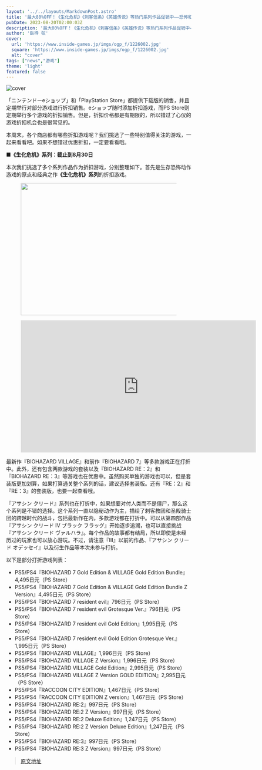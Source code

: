 ```yaml
---
layout: '../../layouts/MarkdownPost.astro'
title: '最大80%OFF！《生化危机》《刺客信条》《英雄传说》等热门系列作品促销中——恐怖和美少女系列也有优惠【eShop和PS Store推荐促销】'
pubDate: 2023-08-20T02:00:03Z
description: '最大80%OFF！《生化危机》《刺客信条》《英雄传说》等热门系列作品促销中——恐怖和美少女系列也有优惠【eShop和PS Store推荐促销】'
author: '臥待 弦'
cover:
  url: 'https://www.inside-games.jp/imgs/ogp_f/1226002.jpg'
  square: 'https://www.inside-games.jp/imgs/ogp_f/1226002.jpg'
  alt: "cover"
tags: ["news","游戏"]
theme: 'light'
featured: false
---
```


![cover](https://www.inside-games.jp/imgs/ogp_f/1226002.jpg)

「ニンテンドーeショップ」和「PlayStation Store」都提供下载版的销售，并且定期举行对部分游戏进行折扣销售。eショップ随时添加折扣游戏，而PS Store则定期举行多个游戏的折扣销售。但是，折扣价格都是有期限的，所以错过了心仪的游戏折扣机会也是很常见的。

本周末，各个商店都有哪些折扣游戏呢？我们挑选了一些特别值得关注的游戏，一起来看看吧。如果不想错过优惠折扣，一定要看看哦。

<b>■《生化危机》系列：截止到8月30日</b>

本次我们挑选了多个系列作品作为折扣游戏，分别整理如下。首先是生存恐怖动作游戏的原点和经典之作<b>《生化危机》系列</b>的折扣游戏。

<figure class="ctms-editor-image"><img src="https://www.inside-games.jp/imgs/zoom/1225997.png" class="inline-article-image" width="640" height="360"></figure>

<figure class="ctms-editor-youtube"><iframe src="https://www.youtube.com/embed/7d1LadWB8ms?rel=0" width="640" height="360" max-width="100%" frameborder="0" allow="accelerometer; autoplay; encrypted-media; gyroscope; picture-in-picture" allowfullscreen=""></iframe></figure>
最新作『BIOHAZARD VILLAGE』和前作『BIOHAZARD 7』等多款游戏正在打折中。此外，还有包含两款游戏的套装以及『BIOHAZARD RE：2』和『BIOHAZARD RE：3』等游戏也在优惠中。虽然购买单独的游戏也可以，但是套装版更加划算，如果打算通关整个系列的话，建议选择套装版。还有『RE：2』和『RE：3』的套装版，也要一起查看哦。

『アサシン クリード』系列也在打折中，如果想要对付人类而不是僵尸，那么这个系列是不错的选择。这个系列一直以隐秘动作为主，描绘了刺客教团和圣殿骑士团的跨越时代的战斗，包括最新作在内，多款游戏都在打折中。可以从第四部作品『アサシン クリード IV ブラック フラッグ』开始逐步追溯，也可以直接挑战『アサシン クリード ヴァルハラ』。每个作品的故事都有结局，所以即使是未经历过的玩家也可以放心游玩。不过，请注意『III』以前的作品、『アサシン クリード オデッセイ』以及衍生作品等本次未参与打折。 

以下是部分打折游戏列表：

- PS5/PS4『BIOHAZARD 7 Gold Edition & VILLAGE Gold Edition Bundle』4,495日元（PS Store）
- PS5/PS4『BIOHAZARD 7 Gold Edition & VILLAGE Gold Edition Bundle Z Version』4,495日元（PS Store）
- PS5/PS4『BIOHAZARD 7 resident evil』796日元（PS Store）
- PS5/PS4『BIOHAZARD 7 resident evil Grotesque Ver.』796日元（PS Store）
- PS5/PS4『BIOHAZARD 7 resident evil Gold Edition』1,995日元（PS Store）
- PS5/PS4『BIOHAZARD 7 resident evil Gold Edition Grotesque Ver.』1,995日元（PS Store）
- PS5/PS4『BIOHAZARD VILLAGE』1,996日元（PS Store）
- PS5/PS4『BIOHAZARD VILLAGE Z Version』1,996日元（PS Store）
- PS5/PS4『BIOHAZARD VILLAGE Gold Edition』2,995日元（PS Store）
- PS5/PS4『BIOHAZARD VILLAGE Z Version GOLD EDITION』2,995日元（PS Store）
- PS5/PS4『RACCOON CITY EDITION』1,467日元（PS Store）
- PS5/PS4『RACCOON CITY EDITION Z version』1,467日元（PS Store）
- PS5/PS4『BIOHAZARD RE:2』997日元（PS Store）
- PS5/PS4『BIOHAZARD RE:2 Z Version』997日元（PS Store）
- PS5/PS4『BIOHAZARD RE:2 Deluxe Edition』1,247日元（PS Store）
- PS5/PS4『BIOHAZARD RE:2 Z Version Deluxe Edition』1,247日元（PS Store）
- PS5/PS4『BIOHAZARD RE:3』997日元（PS Store）
- PS5/PS4『BIOHAZARD RE:3 Z Version』997日元（PS Store）

>[原文地址](https://www.inside-games.jp/article/2023/08/20/147945.html)  